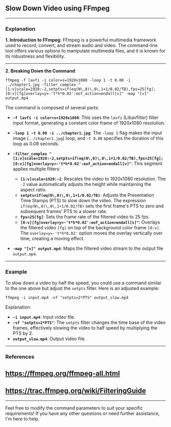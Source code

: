 ## Slow Down Video using FFmpeg

---

### Explanation

**1. Introduction to FFmpeg**:
  FFmpeg is a powerful multimedia framework used to record, convert, and stream audio and video. The command-line tool offers various options to manipulate multimedia files, and it is known for its robustness and flexibility.

---

**2. Breaking Down the Command**:

```shell
ffmpeg -f lavfi -i color=s=1920x1080 -loop 1 -t 0.08 -i ../chapter1.jpg -filter_complex "[1:v]scale=1920:-2,setpts=if(eq(N\,0)\,0\,1+1/0.02/TB),fps=25[fg]; [0:v][fg]overlay=y=-'t*h*0.02':eof_action=endall[v]" -map "[v]" output.mp4
```
The command is composed of several parts:

- **`-f lavfi -i color=s=1920x1080`**:
  This uses the `lavfi` (Libavfilter) filter input format, generating a constant color frame of 1920x1080 resolution.

- **`-loop 1 -t 0.08 -i ../chapter1.jpg`**:
  The `-loop 1` flag makes the input image (`../chapter1.jpg`) loop, and `-t 0.08` specifies the duration of this loop as 0.08 seconds.

- **`-filter_complex "[1:v]scale=1920:-2,setpts=if(eq(N\,0)\,0\,1+1/0.02/TB),fps=25[fg]; [0:v][fg]overlay=y=-'t*h*0.02':eof_action=endall[v]"`**:
  This segment applies multiple filters:
  - **`[1:v]scale=1920:-2`**:
    Rescales the video to 1920x1080 resolution. The `-2` value automatically adjusts the height while maintaining the aspect ratio.
  - **`setpts=if(eq(N\,0)\,0\,1+1/0.02/TB)`**:
    Adjusts the Presentation Time Stamps (PTS) to slow down the video. The expression `if(eq(N\,0)\,0\,1+1/0.02/TB)` sets the first frame's PTS to zero and subsequent frames' PTS to a slower rate.
  - **`fps=25[fg]`**:
    Sets the frame rate of the filtered video to 25 fps.
  - **`[0:v][fg]overlay=y=-'t*h*0.02':eof_action=endall[v]"`**:
    Overlays the filtered video `[fg]` on top of the background color frame `[0:v]`. The `overlay=y=-'t*h*0.02'` option moves the overlay vertically over time, creating a moving effect.

- **`-map "[v]" output.mp4`**:
  Maps the filtered video stream to the output file `output.mp4`.

---

### Example

To slow down a video by half the speed, you could use a command similar to the one above but adjust the `setpts` filter. Here is an adjusted example:

```shell
ffmpeg -i input.mp4 -vf "setpts=2*PTS" output_slow.mp4
```

Explanation:
- **`-i input.mp4`**:
  Input video file.
- **`-vf "setpts=2*PTS"`**:
  The `setpts` filter changes the time base of the video frames, effectively slowing the video to half speed by multiplying the PTS by 2.
- **`output_slow.mp4`**:
  Output video file.

---

### References
## https://ffmpeg.org/ffmpeg-all.html ##
## https://trac.ffmpeg.org/wiki/FilteringGuide ##

---

Feel free to modify the command parameters to suit your specific requirements! If you have any other questions or need further assistance, I'm here to help.